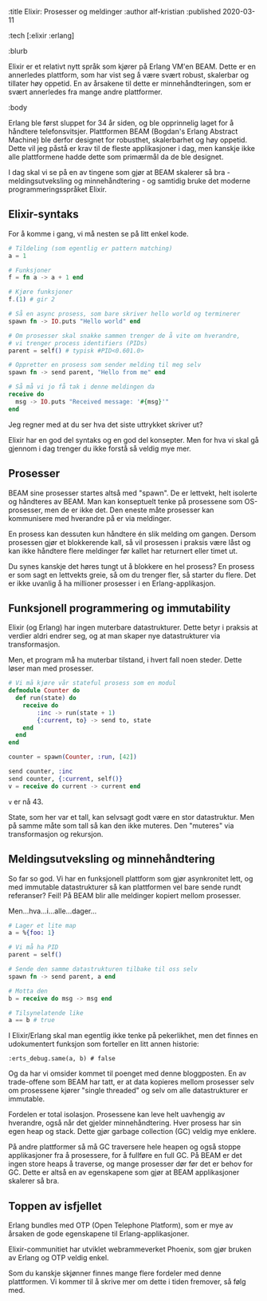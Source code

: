 :title Elixir: Prosesser og meldinger
:author alf-kristian 
:published 2020-03-11

:tech [:elixir :erlang]

:blurb

Elixir er et relativt nytt språk som kjører på Erlang VM'en BEAM. Dette er en
annerledes plattform, som har vist seg å være svært robust, skalerbar og
tillater høy oppetid. En av årsakene til dette er minnehåndteringen, som er
svært annerledes fra mange andre plattformer.

:body

Erlang ble først sluppet for 34 år siden, og ble opprinnelig laget for å
håndtere telefonsvitsjer. Plattformen BEAM (Bogdan's Erlang Abstract Machine)
ble derfor designet for robusthet, skalerbarhet og høy oppetid. Dette vil jeg
påstå er krav til de fleste applikasjoner i dag, men kanskje ikke alle
plattformene hadde dette som primærmål da de ble designet.

I dag skal vi se på en av tingene som gjør at BEAM skalerer så bra -
meldingsutveksling og minnehåndtering - og samtidig bruke det moderne
programmeringsspråket Elixir.

## Elixir-syntaks

For å komme i gang, vi må nesten se på litt enkel kode.

```elixir
# Tildeling (som egentlig er pattern matching)
a = 1

# Funksjoner
f = fn a -> a + 1 end

# Kjøre funksjoner
f.(1) # gir 2

# Så en async prosess, som bare skriver hello world og terminerer
spawn fn -> IO.puts "Hello world" end

# Om prosesser skal snakke sammen trenger de å vite om hverandre,
# vi trenger process identifiers (PIDs)
parent = self() # typisk #PID<0.601.0>

# Oppretter en prosess som sender melding til meg selv
spawn fn -> send parent, "Hello from me" end

# Så må vi jo få tak i denne meldingen da
receive do 
  msg -> IO.puts "Received message: '#{msg}'" 
end
```

Jeg regner med at du ser hva det siste uttrykket skriver ut?

Elixir har en god del syntaks og en god del konsepter. Men for hva vi skal gå
gjennom i dag trenger du ikke forstå så veldig mye mer.

## Prosesser

BEAM sine prosesser startes altså med "spawn". De er lettvekt, helt isolerte og
håndteres av BEAM. Man kan konseptuelt tenke på prosessene som OS-prosesser,
men de er ikke det. Den eneste måte prosesser kan kommunisere med hverandre på
er via meldinger.

En prosess kan dessuten kun håndtere én slik melding om gangen. Dersom prosessen
gjør et blokkerende kall, så vil prosessen i praksis være låst og kan ikke
håndtere flere meldinger før kallet har returnert eller timet ut.

Du synes kanskje det høres tungt ut å blokkere en hel prosess? En prosess er som
sagt en lettvekts greie, så om du trenger fler, så starter du flere. Det er ikke
uvanlig å ha millioner prosesser i en Erlang-applikasjon.

## Funksjonell programmering og immutability

Elixir (og Erlang) har ingen muterbare datastrukturer. Dette betyr i praksis at
verdier aldri endrer seg, og at man skaper nye datastrukturer via
transformasjon.

Men, et program må ha muterbar tilstand, i hvert fall noen steder. Dette løser
man med prosesser.

```elixir
# Vi må kjøre vår stateful prosess som en modul
defmodule Counter do
  def run(state) do
    receive do
        :inc -> run(state + 1)
        {:current, to} -> send to, state
    end
  end
end

counter = spawn(Counter, :run, [42])

send counter, :inc
send counter, {:current, self()}
v = receive do current -> current end
```

`v` er nå 43.

State, som her var et tall, kan selvsagt godt være en stor datastruktur. Men på
samme måte som tall så kan den ikke muteres. Den "muteres" via transformasjon og
rekursjon.

## Meldingsutveksling og minnehåndtering

So far so god. Vi har en funksjonell plattform som gjør asynkronitet lett, og
med immutable datastrukturer så kan plattformen vel bare sende rundt referanser?
Feil! På BEAM blir alle meldinger kopiert mellom prosesser.

Men...hva...i...alle...dager...

```elixir
# Lager et lite map
a = %{foo: 1}

# Vi må ha PID
parent = self()

# Sende den samme datastrukturen tilbake til oss selv
spawn fn -> send parent, a end

# Motta den
b = receive do msg -> msg end

# Tilsynelatende like
a == b # true
```

I Elixir/Erlang skal man egentlig ikke tenke på pekerlikhet, men det finnes en
udokumentert funksjon som forteller en litt annen historie:

`:erts_debug.same(a, b) # false`

Og da har vi omsider kommet til poenget med denne bloggposten. En av
trade-offene som BEAM har tatt, er at data kopieres mellom prosesser selv om
prosessene kjører "single threaded" og selv om alle datastrukturer er immutable.

Fordelen er total isolasjon. Prosessene kan leve helt uavhengig av hverandre,
også når det gjelder minnehåndtering. Hver prosess har sin egen heap og stack.
Dette gjør garbage collection (GC) veldig mye enklere. 

På andre plattformer så må GC traversere hele heapen og også stoppe
applikasjoner fra å prosessere, for å fullføre en full GC. På BEAM er det ingen
store heaps å traverse, og mange prosesser dør før det er behov for GC. Dette er
altså en av egenskapene som gjør at BEAM applikasjoner skalerer så bra.

## Toppen av isfjellet

Erlang bundles med OTP (Open Telephone Platform), som er mye av årsaken de gode
egenskapene til Erlang-applikasjoner.

Elixir-communitiet har utviklet webrammeverket Phoenix, som gjør bruken av
Erlang og OTP veldig enkel.

Som du kanskje skjønner finnes mange flere fordeler med denne plattformen. Vi
kommer til å skrive mer om dette i tiden fremover, så følg med.
